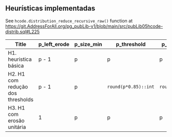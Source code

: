
## Heurísticas implementadas

See `hcode.distribution_reduce_recursive_raw()` function at https://git.AddressForAll.org/pg_pubLib-v1/blob/main/src/pubLib05hcode-distrib.sql#L225


Title                            |p_left_erode                  |p_size_min                 |p_threshold                  |p_threshold_sum
---------------------------------|------------------------------|---------------------------|-----------------------------|---------------
H1. heuristica básica            |p - 1                         |p                          |p                            |p
H2. H1 com redução dos thresholds|p - 1                         |p                          |`round(p*0.85)::int`         |`round(p*0.85)::int`
H3. H1 com erosão unitária       |1                             |p                          |p                            |p
